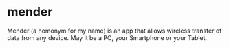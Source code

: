 # mender
Mender (a homonym for my name) is an app that allows wireless transfer of data from any device. May it be a PC, your Smartphone or your Tablet.
